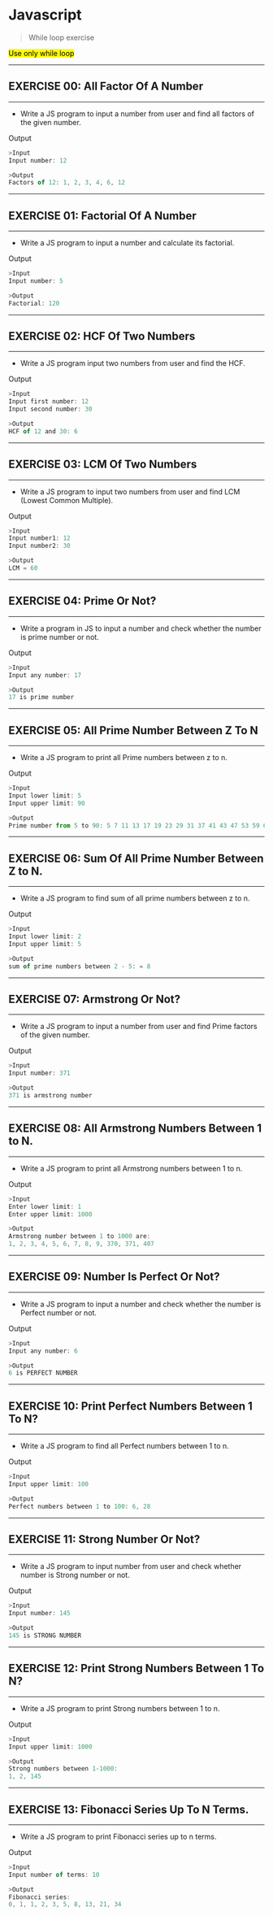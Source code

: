 # Javascript
> While loop exercise

<mark >Use only while loop</mark>

***
## EXERCISE 00: All Factor Of A Number
***
-	Write a JS program to input a number from user and find all factors of the given number.

Output
```js
>Input
Input number: 12

>Output
Factors of 12: 1, 2, 3, 4, 6, 12
```

***
## EXERCISE 01: Factorial Of A Number
***
-	Write a JS program to input a number and calculate its factorial.


Output
```js
>Input
Input number: 5

>Output
Factorial: 120
```



***
## EXERCISE 02: HCF Of Two Numbers
***
-	Write a JS program input two numbers from user and find the HCF.

Output
```js
>Input
Input first number: 12
Input second number: 30

>Output
HCF of 12 and 30: 6
```


***
## EXERCISE 03: LCM Of Two Numbers
***
-	Write a JS program to input two numbers from user and find LCM (Lowest Common Multiple).

Output
```js
>Input
Input number1: 12
Input number2: 30

>Output
LCM = 60
```


***
## EXERCISE 04: Prime Or Not?
***
-	Write a program in JS to input a number and check whether the number is prime number or not.


Output
```js
>Input
Input any number: 17

>Output
17 is prime number
```



***
## EXERCISE 05: All Prime Number Between Z To N
***
-	Write a JS program to print all Prime numbers between z to n.


Output
```js
>Input
Input lower limit: 5
Input upper limit: 90

>Output
Prime number from 5 to 90: 5 7 11 13 17 19 23 29 31 37 41 43 47 53 59 61 67 71 73 79 83 89
```

***
## EXERCISE 06: Sum Of All Prime Number Between Z to N.
***
-	Write a JS program to find sum of all prime numbers between z to n.


Output
```js
>Input
Input lower limit: 2
Input upper limit: 5

>Output
sum of prime numbers between 2 - 5: = 8
```


***
## EXERCISE 07: Armstrong Or Not?
***
-	Write a JS program to input a number from user and find Prime factors of the given number.


Output
```js
>Input
Input number: 371

>Output
371 is armstrong number
```




***
## EXERCISE 08: All Armstrong Numbers Between 1 to N.
***
-	Write a JS program to print all Armstrong numbers between 1 to n.


Output
```js
>Input
Enter lower limit: 1
Enter upper limit: 1000

>Output
Armstrong number between 1 to 1000 are:
1, 2, 3, 4, 5, 6, 7, 8, 9, 370, 371, 407
```

***
## EXERCISE 09: Number Is Perfect Or Not?
***
-	Write a JS program to input a number and check whether the number is Perfect number or not.


Output
```js
>Input
Input any number: 6

>Output
6 is PERFECT NUMBER
```



***
## EXERCISE 10: Print Perfect Numbers Between 1 To N?
***
-	Write a JS program to find all Perfect numbers between 1 to n.


Output
```js
>Input
Input upper limit: 100

>Output
Perfect numbers between 1 to 100: 6, 28
```

***
## EXERCISE 11: Strong Number Or Not?
***
-	Write a JS program to input number from user and check whether number is Strong number or not.


Output
```js
>Input
Input number: 145

>Output
145 is STRONG NUMBER
```
***
## EXERCISE 12: Print Strong Numbers Between 1 To N?
***
-	Write a JS program to print Strong numbers between 1 to n.


Output
```js
>Input
Input upper limit: 1000

>Output
Strong numbers between 1-1000: 
1, 2, 145
```

***
## EXERCISE 13: Fibonacci Series Up To N Terms.
***
-	Write a JS program to print Fibonacci series up to n terms.


Output
```js
>Input
Input number of terms: 10

>Output
Fibonacci series: 
0, 1, 1, 2, 3, 5, 8, 13, 21, 34
```


